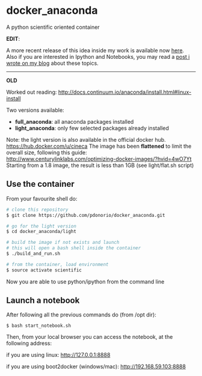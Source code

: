 docker_anaconda
===============

A python scientific oriented container

**EDIT**: 

A more recent release of this idea inside my work is available now [here](https://github.com/pdonorio/notebookers).
Also if you are interested in Ipython and Notebooks, you may read a [post i wrote on my blog](http://pile.wf/drops-of-jupyter/) about these topics.

---

**OLD**

Worked out reading:
http://docs.continuum.io/anaconda/install.html#linux-install

Two versions available:

* **full_anaconda**: all anaconda packages installed
* **light_anaconda**: only few selected packages already installed

Note: the light version is also available in the official docker hub.
https://hub.docker.com/u/cineca
The image has been **flattened** to limit the overall size,
following this guide:
http://www.centurylinklabs.com/optimizing-docker-images/?hvid=4wO7Yt
Starting from a 1.8 image, the result is less than 1GB
(see light/flat.sh script)

## Use the container

From your favourite shell do:

```sh
# clone this repository
$ git clone https://github.com/pdonorio/docker_anaconda.git

# go for the light version
$ cd docker_anaconda/light

# build the image if not exists and launch
# this will open a bash shell inside the container
$ ./build_and_run.sh

# from the container, load environment
$ source activate scientific
```

Now you are able to use python/ipython from the command line

## Launch a notebook

After following all the previous commands do (from /opt dir):

```
$ bash start_notebook.sh
```

Then, from your local browser you can access the notebook,
at the following address:

if you are using linux:
http://127.0.0.1:8888

if you are using boot2docker (windows/mac):
http://192.168.59.103:8888
